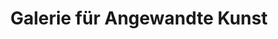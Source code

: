 ---
title: "Galerie für Angewandte Kunst"
url: /muenchen/galerie-fuer-angewandte-kunst/
shop: Kunst
---